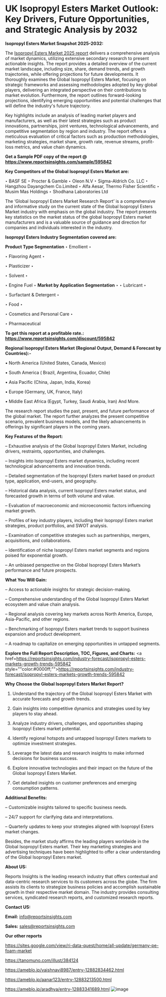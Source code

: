 # UK Isopropyl Esters Market Outlook: Key Drivers, Future Opportunities, and Strategic Analysis by 2032

<strong>Isopropyl Esters Market Snapshot 2025-2032:</strong>

The <a href=https://www.reportsinsights.com/sample/595842>Isopropyl Esters Market 2025 report</a> delivers a comprehensive analysis of market dynamics, utilizing extensive secondary research to present actionable insights. The report provides a detailed overview of the current market landscape, including size, share, demand trends, and growth trajectories, while offering projections for future developments. It thoroughly examines the Global Isopropyl Esters Market, focusing on strategic frameworks and assessing methodologies adopted by key global players, delivering an integrated perspective on their contributions to market evolution. Furthermore, the report outlines forward-looking projections, identifying emerging opportunities and potential challenges that will define the industry's future trajectory.

Key highlights include an analysis of leading market players and manufacturers, as well as their latest strategies such as product innovations, partnerships, joint ventures, technological advancements, and competitive segmentation by region and industry. The report offers a meticulous evaluation of critical factors such as production methodologies, marketing strategies, market share, growth rate, revenue streams, profit-loss metrics, and value chain dynamics.

<strong>Get a Sample PDF copy of the report @ <a href=https://www.reportsinsights.com/sample/595842 style=color:#0000ff;>https://www.reportsinsights.com/sample/595842</a></strong>

<strong>Key Competitors of the Global Isopropyl Esters Market are:</strong>

‣ BASF SE
‣ Procter & Gamble
‣ Oleon N.V
‣ Sigma-Aldrich Co. LLC
‣ Hangzhou Dayangchem Co.Limited
‣ Alfa Aesar, Thermo Fisher Scientific
‣ Musim Mas Holdings
‣ Shodhana Laboratories Ltd

The ‘Global Isopropyl Esters Market Research Report’ is a comprehensive and informative study on the current state of the Global Isopropyl Esters Market industry with emphasis on the global industry. The report presents key statistics on the market status of the global Isopropyl Esters market manufacturers and is a valuable source of guidance and direction for companies and individuals interested in the industry.

<strong>Isopropyl Esters Industry Segmentation covered are:</strong>

<strong>Product Type Segmentation</strong>
‣
Emollient
‣ 

‣ Flavoring Agent
‣ 

‣ Plasticizer
‣ 

‣ Solvent
‣ 

‣ Engine Fuel
‣ 
<strong>Market by Application Segmentation</strong>
‣
‣  Lubricant
‣ 

‣ Surfactant & Detergent
‣ 

‣ Food
‣ 

‣ Cosmetics and Personal Care
‣ 

‣ Pharmaceutical

<strong>To get this report at a profitable rate.: <a href=https://www.reportsinsights.com/discount/595842 style=color:#0000ff;>https://www.reportsinsights.com/discount/595842</a></strong>

<strong>Regional Isopropyl Esters Market (Regional Output, Demand &amp; Forecast by Countries):-</strong>

• North America (United States, Canada, Mexico)

• South America ( Brazil, Argentina, Ecuador, Chile)

• Asia Pacific (China, Japan, India, Korea)

• Europe (Germany, UK, France, Italy)

• Middle East Africa (Egypt, Turkey, Saudi Arabia, Iran) And More.

The research report studies the past, present, and future performance of the global market. The report further analyzes the present competitive scenario, prevalent business models, and the likely advancements in offerings by significant players in the coming years.

<strong>Key Features of the Report:</strong>

– Exhaustive analysis of the Global Isopropyl Esters Market, including drivers, restraints, opportunities, and challenges.

– Insights into Isopropyl Esters market dynamics, including recent technological advancements and innovation trends.

– Detailed segmentation of the Isopropyl Esters market based on product type, application, end-users, and geography.

– Historical data analysis, current Isopropyl Esters market status, and forecasted growth in terms of both volume and value.

– Evaluation of macroeconomic and microeconomic factors influencing market growth.

– Profiles of key industry players, including their Isopropyl Esters market strategies, product portfolios, and SWOT analysis.

– Examination of competitive strategies such as partnerships, mergers, acquisitions, and collaborations.

– Identification of niche Isopropyl Esters market segments and regions poised for exponential growth.

– An unbiased perspective on the Global Isopropyl Esters Market’s performance and future prospects.

<strong>What You Will Gain:</strong>

– Access to actionable insights for strategic decision-making.

– Comprehensive understanding of the Global Isopropyl Esters Market ecosystem and value chain analysis.

– Regional analysis covering key markets across North America, Europe, Asia-Pacific, and other regions.

– Benchmarking of Isopropyl Esters market trends to support business expansion and product development.

– A roadmap to capitalize on emerging opportunities in untapped segments.

<strong>Explore the Full Report Description, TOC, Figures, and Charts:</strong>
<a href=https://reportsinsights.com/industry-forecast/isopropyl-esters-markets-growth-trends-595842 style=""color:#0000ff;"">https://reportsinsights.com/industry-forecast/isopropyl-esters-markets-growth-trends-595842</a>

<strong>Why Choose the Global Isopropyl Esters Market Report?</strong>

1. Understand the trajectory of the Global Isopropyl Esters Market with accurate forecasts and growth trends.

2. Gain insights into competitive dynamics and strategies used by key players to stay ahead.

3. Analyze industry drivers, challenges, and opportunities shaping Isopropyl Esters market potential.

4. Identify regional hotspots and untapped Isopropyl Esters markets to optimize investment strategies.

5. Leverage the latest data and research insights to make informed decisions for business success.

6. Explore innovative technologies and their impact on the future of the Global Isopropyl Esters Market.

7. Get detailed insights on customer preferences and emerging consumption patterns.

<strong>Additional Benefits:</strong>

– Customizable insights tailored to specific business needs.

– 24/7 support for clarifying data and interpretations.

– Quarterly updates to keep your strategies aligned with Isopropyl Esters market changes.

Besides, the market study affirms the leading players worldwide in the Global Isopropyl Esters market. Their key marketing strategies and advertising techniques have been highlighted to offer a clear understanding of the Global Isopropyl Esters market.

<strong><strong>About US</strong>:</strong>

Reports Insights is the leading research industry that offers contextual and data-centric research services to its customers across the globe. The firm assists its clients to strategize business policies and accomplish sustainable growth in their respective market domain. The industry provides consulting services, syndicated research reports, and customized research reports.

<strong>Contact US:</strong>

<p class=><b>Email:</b> <a href=mailto:info@reportsinsights.com>info@reportsinsights.com</a></p>
<p class=><b>Sales:</b> <a href=mailto:sales@reportsinsights.com>sales@reportsinsights.com</a></p>

<strong>Our other reports</strong>

<a href=https://sites.google.com/view/ri-data-quest/home/all-update/germany-pe-foam-market>https://sites.google.com/view/ri-data-quest/home/all-update/germany-pe-foam-market</a>

<a href=https://tanomuno.com/illust/384124>https://tanomuno.com/illust/384124</a>

<a href=https://ameblo.jp/vaishnavi8987/entry-12882834462.html>https://ameblo.jp/vaishnavi8987/entry-12882834462.html</a>

<a href=https://ameblo.jp/aanar123/entry-12883213500.html>https://ameblo.jp/aanar123/entry-12883213500.html</a>

<a href=https://ameblo.jp/aradhya/entry-12883341689.html>https://ameblo.jp/aradhya/entry-12883341689.html</a>
![image](https://github.com/user-attachments/assets/e9a2c736-1c70-4ac6-90c2-e1bb6bd5d85c)
